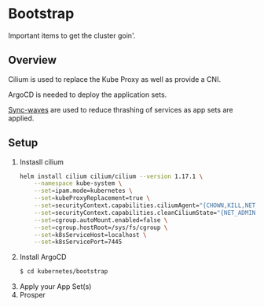 # Bootstrap

Important items to get the cluster goin'.

## Overview

Cilium is used to replace the Kube Proxy as well as provide a CNI.

ArgoCD is needed to deploy the application sets.

[Sync-waves](https://argo-cd.readthedocs.io/en/stable/user-guide/sync-waves/) are used to reduce thrashing of services as app sets are applied.

## Setup

1. Instasll cilium
    ```sh
    helm install cilium cilium/cilium --version 1.17.1 \
        --namespace kube-system \
        --set=ipam.mode=kubernetes \
        --set=kubeProxyReplacement=true \
        --set=securityContext.capabilities.ciliumAgent="{CHOWN,KILL,NET_ADMIN,NET_RAW,IPC_LOCK,SYS_ADMIN,SYS_RESOURCE,DAC_OVERRIDE,FOWNER,SETGID,SETUID}" \
        --set=securityContext.capabilities.cleanCiliumState="{NET_ADMIN,SYS_ADMIN,SYS_RESOURCE}" \
        --set=cgroup.autoMount.enabled=false \
        --set=cgroup.hostRoot=/sys/fs/cgroup \
        --set=k8sServiceHost=localhost \
        --set=k8sServicePort=7445
    ```
2. Install ArgoCD
    ```sh
    $ cd kubernetes/bootstrap
    ```
3. Apply your App Set(s)
4. Prosper
